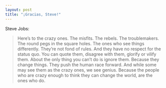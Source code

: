 ```yaml
---
layout: post
title: "¡Gracias, Steve!"
---
```


Steve Jobs:

> Here’s to the crazy ones. The misfits. The rebels. The troublemakers. The round pegs in the square holes. The ones who see things differently. They’re not fond of rules. And they have no respect for the status quo. You can quote them, disagree with them, glorify or vilify them. About the only thing you can’t do is ignore them. Because they change things. They push the human race forward. And while some may see them as the crazy ones, we see genius. Because the people who are crazy enough to think they can change the world, are the ones who do.

